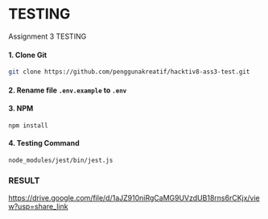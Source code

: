 # TESTING
Assignment 3 TESTING

#### 1. Clone Git
```sh
git clone https://github.com/penggunakreatif/hacktiv8-ass3-test.git
```

#### 2. Rename file `.env.example` to `.env`

#### 3. NPM
```
npm install
```


#### 4. Testing Command
```
node_modules/jest/bin/jest.js
```

### RESULT 
https://drive.google.com/file/d/1aJZ910niRgCaMG9UVzdUB18rns6rCKjx/view?usp=share_link

